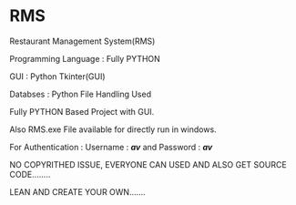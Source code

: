 # RMS
Restaurant Management System(RMS)

Programming Language : Fully PYTHON

GUI : Python Tkinter(GUI)

Databses : Python File Handling Used

Fully PYTHON Based Project with GUI.

Also RMS.exe File available for directly run in windows.

For Authentication : Username : ***av*** and Password : ***av***

NO COPYRITHED ISSUE, EVERYONE CAN USED AND ALSO GET SOURCE CODE........

LEAN AND CREATE YOUR OWN.......
